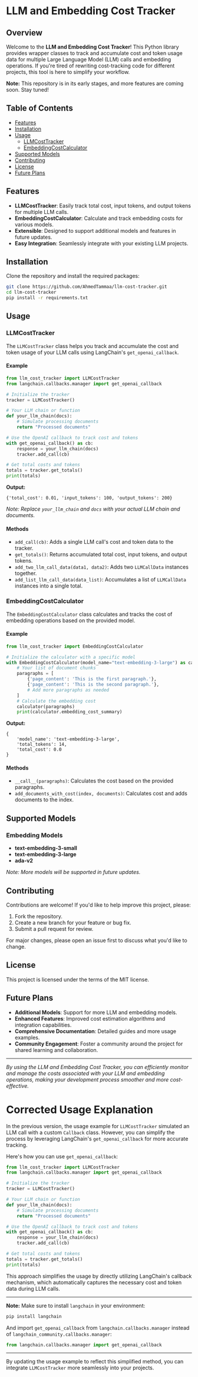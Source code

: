 # LLM and Embedding Cost Tracker

## Overview

Welcome to the **LLM and Embedding Cost Tracker**! This Python library provides wrapper classes to track and accumulate cost and token usage data for multiple Large Language Model (LLM) calls and embedding operations. If you're tired of rewriting cost-tracking code for different projects, this tool is here to simplify your workflow.

**Note:** This repository is in its early stages, and more features are coming soon. Stay tuned!

## Table of Contents

- [Features](#features)
- [Installation](#installation)
- [Usage](#usage)
  - [LLMCostTracker](#llmcosttracker)
  - [EmbeddingCostCalculator](#embeddingcostcalculator)
- [Supported Models](#supported-models)
- [Contributing](#contributing)
- [License](#license)
- [Future Plans](#future-plans)

## Features

- **LLMCostTracker**: Easily track total cost, input tokens, and output tokens for multiple LLM calls.
- **EmbeddingCostCalculator**: Calculate and track embedding costs for various models.
- **Extensible**: Designed to support additional models and features in future updates.
- **Easy Integration**: Seamlessly integrate with your existing LLM projects.

## Installation

Clone the repository and install the required packages:

```bash
git clone https://github.com/AhmedTammaa/llm-cost-tracker.git
cd llm-cost-tracker
pip install -r requirements.txt
```

## Usage

### LLMCostTracker

The `LLMCostTracker` class helps you track and accumulate the cost and token usage of your LLM calls using LangChain's `get_openai_callback`.

#### Example

```python
from llm_cost_tracker import LLMCostTracker
from langchain.callbacks.manager import get_openai_callback

# Initialize the tracker
tracker = LLMCostTracker()

# Your LLM chain or function
def your_llm_chain(docs):
    # Simulate processing documents
    return "Processed documents"

# Use the OpenAI callback to track cost and tokens
with get_openai_callback() as cb:
    response = your_llm_chain(docs)
    tracker.add_call(cb)

# Get total costs and tokens
totals = tracker.get_totals()
print(totals)
```

**Output:**

```
{'total_cost': 0.01, 'input_tokens': 100, 'output_tokens': 200}
```

*Note: Replace `your_llm_chain` and `docs` with your actual LLM chain and documents.*

#### Methods

- `add_call(cb)`: Adds a single LLM call's cost and token data to the tracker.
- `get_totals()`: Returns accumulated total cost, input tokens, and output tokens.
- `add_two_llm_call_data(data1, data2)`: Adds two `LLMCallData` instances together.
- `add_list_llm_call_data(data_list)`: Accumulates a list of `LLMCallData` instances into a single total.

### EmbeddingCostCalculator

The `EmbeddingCostCalculator` class calculates and tracks the cost of embedding operations based on the provided model.

#### Example

```python
from llm_cost_tracker import EmbeddingCostCalculator

# Initialize the calculator with a specific model
with EmbeddingCostCalculator(model_name="text-embedding-3-large") as calculator:
    # Your list of document chunks
    paragraphs = [
        {'page_content': 'This is the first paragraph.'},
        {'page_content': 'This is the second paragraph.'},
        # Add more paragraphs as needed
    ]
    # Calculate the embedding cost
    calculator(paragraphs)
    print(calculator.embedding_cost_summary)
```

**Output:**

```
{
    'model_name': 'text-embedding-3-large',
    'total_tokens': 14,
    'total_cost': 0.0
}
```

#### Methods

- `__call__(paragraphs)`: Calculates the cost based on the provided paragraphs.
- `add_documents_with_cost(index, documents)`: Calculates cost and adds documents to the index.

## Supported Models

### Embedding Models

- **text-embedding-3-small**
- **text-embedding-3-large**
- **ada-v2**

*Note: More models will be supported in future updates.*

## Contributing

Contributions are welcome! If you'd like to help improve this project, please:

1. Fork the repository.
2. Create a new branch for your feature or bug fix.
3. Submit a pull request for review.

For major changes, please open an issue first to discuss what you'd like to change.

## License

This project is licensed under the terms of the MIT license.

## Future Plans

- **Additional Models**: Support for more LLM and embedding models.
- **Enhanced Features**: Improved cost estimation algorithms and integration capabilities.
- **Comprehensive Documentation**: Detailed guides and more usage examples.
- **Community Engagement**: Foster a community around the project for shared learning and collaboration.

---

*By using the LLM and Embedding Cost Tracker, you can efficiently monitor and manage the costs associated with your LLM and embedding operations, making your development process smoother and more cost-effective.*

# Corrected Usage Explanation

In the previous version, the usage example for `LLMCostTracker` simulated an LLM call with a custom `Callback` class. However, you can simplify the process by leveraging LangChain's `get_openai_callback` for more accurate tracking.

Here's how you can use `get_openai_callback`:

```python
from llm_cost_tracker import LLMCostTracker
from langchain.callbacks.manager import get_openai_callback

# Initialize the tracker
tracker = LLMCostTracker()

# Your LLM chain or function
def your_llm_chain(docs):
    # Simulate processing documents
    return "Processed documents"

# Use the OpenAI callback to track cost and tokens
with get_openai_callback() as cb:
    response = your_llm_chain(docs)
    tracker.add_call(cb)

# Get total costs and tokens
totals = tracker.get_totals()
print(totals)
```

This approach simplifies the usage by directly utilizing LangChain's callback mechanism, which automatically captures the necessary cost and token data during LLM calls.

---

**Note:** Make sure to install `langchain` in your environment:

```bash
pip install langchain
```

And import `get_openai_callback` from `langchain.callbacks.manager` instead of `langchain_community.callbacks.manager`:

```python
from langchain.callbacks.manager import get_openai_callback
```

---

By updating the usage example to reflect this simplified method, you can integrate `LLMCostTracker` more seamlessly into your projects.
